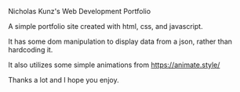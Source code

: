 Nicholas Kunz's Web Development Portfolio

A simple portfolio site created with html, css, and javascript.

It has some dom manipulation to display data from a json, rather than hardcoding it.

It also utilizes some simple animations from https://animate.style/

Thanks a lot and I hope you enjoy.

